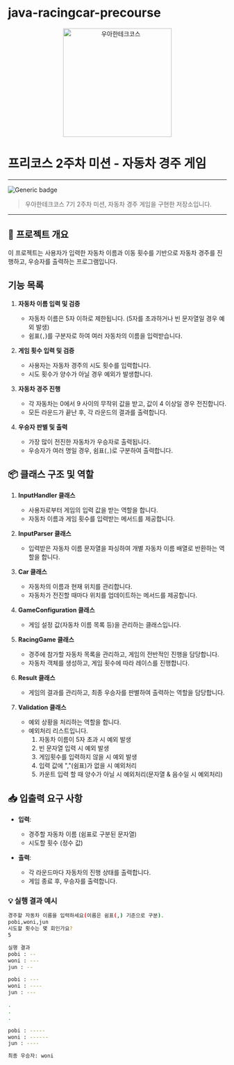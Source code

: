 # java-racingcar-precourse

<p align="center">
    <img src="https://i.namu.wiki/i/SkMTyiOBeQBy4NXE89AWo53cPQM1lMbEz82RGF8MTdhB9xjLY5WSV7u9NXMVbxfQ5Ie84YQd9l96-tyTbCDZFQ.webp" alt="우아한테크코스" width="250px">
</p>

# 프리코스 2주차 미션 - 자동차 경주 게임

---

![Generic badge](https://img.shields.io/badge/precourse-week2-green.svg)

> 우아한테크코스 7기 2주차 미션, 자동차 경주 게임을 구현한 저장소입니다.

---

## 📝 프로젝트 개요

이 프로젝트는 사용자가 입력한 자동차 이름과 이동 횟수를 기반으로 자동차 경주를 진행하고, 우승자를 출력하는 프로그램입니다.

## 기능 목록

1. **자동차 이름 입력 및 검증**
   - 자동차 이름은 5자 이하로 제한됩니다. (5자를 초과하거나 빈 문자열일 경우 예외 발생)
   - 쉼표(`,`)를 구분자로 하여 여러 자동차의 이름을 입력받습니다.

2. **게임 횟수 입력 및 검증**
   - 사용자는 자동차 경주의 시도 횟수를 입력합니다.
   - 시도 횟수가 양수가 아닐 경우 예외가 발생합니다.

3. **자동차 경주 진행**
   - 각 자동차는 0에서 9 사이의 무작위 값을 받고, 값이 4 이상일 경우 전진합니다.
   - 모든 라운드가 끝난 후, 각 라운드의 결과를 출력합니다.

4. **우승자 판별 및 출력**
   - 가장 많이 전진한 자동차가 우승자로 출력됩니다.
   - 우승자가 여러 명일 경우, 쉼표(`,`)로 구분하여 출력합니다.

## 📦 클래스 구조 및 역할

1. **InputHandler 클래스**
   - 사용자로부터 게임의 입력 값을 받는 역할을 합니다.
   - 자동차 이름과 게임 횟수를 입력받는 메서드를 제공합니다.

2. **InputParser 클래스**
   - 입력받은 자동차 이름 문자열을 파싱하여 개별 자동차 이름 배열로 반환하는 역할을 합니다.

3. **Car 클래스**
   - 자동차의 이름과 현재 위치를 관리합니다.
   - 자동차가 전진할 때마다 위치를 업데이트하는 메서드를 제공합니다.

4. **GameConfiguration 클래스**
   - 게임 설정 값(자동차 이름 목록 등)을 관리하는 클래스입니다.

5. **RacingGame 클래스**
   - 경주에 참가할 자동차 목록을 관리하고, 게임의 전반적인 진행을 담당합니다.
   - 자동차 객체를 생성하고, 게임 횟수에 따라 레이스를 진행합니다.

6. **Result 클래스**
   - 게임의 결과를 관리하고, 최종 우승자를 판별하여 출력하는 역할을 담당합니다.

7. **Validation 클래스**
   - 예외 상황을 처리하는 역할을 합니다.
   - 예외처리 리스트입니다.
     1) 자동차 이름이 5자 초과 시 예외 발생
     2) 빈 문자열 입력 시 예외 발생
     3) 게임횟수를 입력하지 않을 시 예외 발생
     4) 입력 값에 ","(쉼표)가 없을 시 예외처리
     5) 카운트 입력 할 때 양수가 아닐 시 예외처리(문자열 & 음수일 시 예외처리)

## 📥 입출력 요구 사항

- **입력**:
  - 경주할 자동차 이름 (쉼표로 구분된 문자열)
  - 시도할 횟수 (정수 값)

- **출력**:
  - 각 라운드마다 자동차의 진행 상태를 출력합니다.
  - 게임 종료 후, 우승자를 출력합니다.

### 💡 실행 결과 예시
```bash
경주할 자동차 이름을 입력하세요(이름은 쉼표(,) 기준으로 구분).
pobi,woni,jun
시도할 횟수는 몇 회인가요?
5

실행 결과
pobi : --
woni : ---
jun : --

pobi : ---
woni : ----
jun : ---

.
.
.

pobi : -----
woni : ------
jun : ----

최종 우승자: woni

